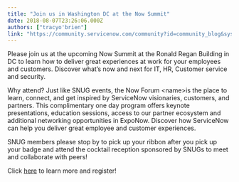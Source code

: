 ```yaml
---
title: "Join us in Washington DC at the Now Summit"
date: 2018-08-07T23:26:06.000Z
authors: ["tracyo'brien"]
link: "https://community.servicenow.com/community?id=community_blog&sys_id=f6f0b65ddbfb1b409d612926ca961984"
---
```

<p>Please join us at the upcoming Now Summit at the Ronald Regan Building in DC to learn how to deliver great experiences at work for your employees and customers. Discover what’s now and next for IT, HR, Customer service and security.</p>
<p>Why attend? Just like SNUG events, the Now Forum &lt;name&gt;is the place to learn, connect, and get inspired by ServiceNow visionaries, customers, and partners. This complimentary one day program offers keynote presentations, education sessions, access to our partner ecosystem and additional networking opportunities in ExpoNow. Discover how ServiceNow can help you deliver great employee and customer experiences.</p>
<p>SNUG members please stop by to pick up your ribbon after you pick up your badge and attend the cocktail reception sponsored by SNUGs to meet and collaborate with peers!</p>
<p>Click <a href="https://www.servicenow.com/nowsummit-washington-dc.html" rel="nofollow">here</a> to learn more and register!</p>